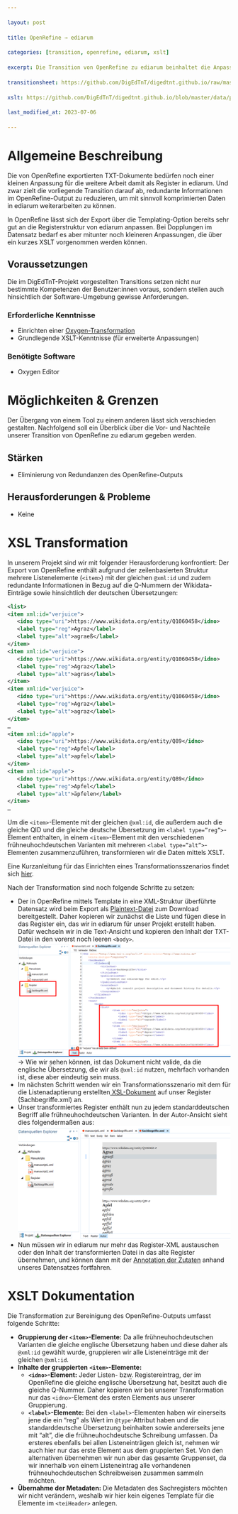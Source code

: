 ```yaml
---

layout: post

title: OpenRefine → ediarum

categories: [transition, openrefine, ediarum, xslt]

excerpt: Die Transition von OpenRefine zu ediarum beinhaltet die Anpassung des Exports von OpenRefine an die XML-Registerstruktur für ediarum.

transitionsheet: https://github.com/DigEdTnT/digedtnt.github.io/raw/master/_posts/2023-05-31-transition-openrefine-ediarum-td.pdf

xslt: https://github.com/DigEdTnT/digedtnt.github.io/blob/master/data/pipelines/pipeline_1/transition_2/data/openrefine-output_to_ediarum.xsl
    
last_modified_at: 2023-07-06

---
```



# Allgemeine Beschreibung

Die von OpenRefine exportierten TXT-Dokumente bedürfen noch einer kleinen Anpassung für die weitere Arbeit damit als Register in ediarum. Und zwar zielt die vorliegende Transition darauf ab, redundante Informationen im OpenRefine-Output zu reduzieren, um mit sinnvoll komprimierten Daten in ediarum weiterarbeiten zu können.

<div class="essence">
In OpenRefine lässt sich der Export über die Templating-Option bereits sehr gut an die Registerstruktur von ediarum anpassen. Bei Dopplungen im Datensatz bedarf es aber mitunter noch kleineren Anpassungen, die über ein kurzes XSLT vorgenommen werden können.
</div>


## Voraussetzungen
Die im DigEdTnT-Projekt vorgestellten Transitions setzen nicht nur bestimmte Kompetenzen der Benutzer:innen voraus, sondern stellen auch hinsichtlich der Software-Umgebung gewisse Anforderungen.

### Erforderliche Kenntnisse

* Einrichten einer [Oxygen-Transformation](https://digedtnt.github.io/xsl-transformation)
* Grundlegende XSLT-Kenntnisse (für erweiterte Anpassungen)

### Benötigte Software

* Oxygen Editor


# Möglichkeiten & Grenzen

Der Übergang von einem Tool zu einem anderen lässt sich verschieden gestalten. Nachfolgend soll ein Überblick über die Vor- und Nachteile unserer Transition von OpenRefine zu ediarum gegeben werden. 

## Stärken

* Eliminierung von Redundanzen des OpenRefine-Outputs

## Herausforderungen & Probleme

* Keine


# XSL Transformation

In unserem Projekt sind wir mit folgender Herausforderung konfrontiert: Der Export von OpenRefine enthält aufgrund der zeilenbasierten Struktur mehrere Listenelemente (`<item>`) mit der gleichen `@xml:id` und zudem redundante Informationen in Bezug auf die Q-Nummern der Wikidata-Einträge sowie hinsichtlich der deutschen Übersetzungen: 

```xml
<list>
<item xml:id="verjuice">
   <idno type="uri">https://www.wikidata.org/entity/Q1060458</idno>
   <label type="reg">Agraz</label>
   <label type="alt">agraeß</label>
</item>
<item xml:id="verjuice">
   <idno type="uri">https://www.wikidata.org/entity/Q1060458</idno>
   <label type="reg">Agraz</label>
   <label type="alt">agras</label>
</item>
<item xml:id="verjuice">
   <idno type="uri">https://www.wikidata.org/entity/Q1060458</idno>
   <label type="reg">Agraz</label>
   <label type="alt">agraz</label>
</item>
…
<item xml:id="apple">
   <idno type="uri">https://www.wikidata.org/entity/Q89</idno>
   <label type="reg">Apfel</label>
   <label type="alt">apfel</label>
</item>
<item xml:id="apple">
   <idno type="uri">https://www.wikidata.org/entity/Q89</idno>
   <label type="reg">Apfel</label>
   <label type="alt">äpfelen</label>
</item>
…
```
Um die `<item>`-Elemente mit der gleichen `@xml:id`, die außerdem auch die gleiche QID und die gleiche deutsche Übersetzung im `<label type=”reg”>`-Element enthalten, in einem `<item>`-Element mit den verschiedenen frühneuhochdeutschen Varianten mit mehreren  `<label type=”alt”>`-Elementen zusammenzuführen, transformieren wir die Daten mittels XSLT. 

Eine Kurzanleitung für das Einrichten eines Transformationsszenarios findet sich [hier](https://digedtnt.github.io/xsl-transformation). 

Nach der Transformation sind noch folgende Schritte zu setzen:

* Der in OpenRefine mittels Template in eine XML-Struktur überführte Datensatz wird beim Export als [Plaintext-Datei](https://github.com/DigEdTnT/digedtnt.github.io/blob/master/data/pipelines/pipeline_1/transition_2/data/output_openrefine.txt) zum Download bereitgestellt. Daher kopieren wir zunächst die Liste und fügen diese in das Register ein, das wir in ediarum für unser Projekt erstellt haben. Dafür wechseln wir in die Text-Ansicht und kopieren den Inhalt der TXT-Datei in den vorerst noch leeren `<body>`. 
   ![Befüllen des ediarum-Registers mit den Daten aus OpenRefine](../data/pipelines/pipeline_1/transition_2/img/copy-openrefine-output.PNG) 
→ Wie wir sehen können, ist das Dokument nicht valide, da die englische Übersetzung, die wir als `@xml:id` nutzen, mehrfach vorhanden ist, diese aber eindeutig sein muss. 
* Im nächsten Schritt wenden wir ein Transformationsszenario mit dem für die Listenadaptierung erstellten[ XSL-Dokument](https://github.com/DigEdTnT/digedtnt.github.io/blob/master/data/pipelines/pipeline_1/transition_2/data/openrefine-output_to_ediarum.xsl)  auf unser Register (Sachbegriffe.xml) an. 
* Unser transformiertes Register enthält nun zu jedem standarddeutschen Begriff alle frühneuhochdeutschen Varianten. In der Autor-Ansicht sieht dies folgendermaßen aus: 
   ![Transformiertes Register mit Zutatenliste](../data/pipelines/pipeline_1/transition_2/img/clean-register.PNG)
* Nun müssen wir in ediarum nur mehr das Register-XML austauschen oder den Inhalt der transformierten Datei in das alte Register übernehmen, und können dann mit der [Annotation der Zutaten](https://digedtnt.github.io/ediarum/#d-annotation-mit-registereintr%C3%A4gen) anhand unseres Datensatzes fortfahren. 





# XSLT Dokumentation

Die Transformation zur Bereinigung des OpenRefine-Outputs umfasst folgende Schritte: 



* **Gruppierung der `<item>`-Elemente:**  Da alle frühneuhochdeutschen Varianten die gleiche englische Übersetzung haben und diese daher als `@xml:id` gewählt wurde, gruppieren wir alle Listeneinträge mit der gleichen `@xml:id`. 
* **Inhalte der gruppierten** **`<item>`-Elemente:**  
    * **`<idno>`-Element:** Jeder Listen- bzw. Registereintrag, der im OpenRefine die gleiche englische Übersetzung hat, besitzt auch die gleiche Q-Nummer. Daher kopieren wir bei unserer Transformation nur das `<idno>`-Element des ersten Elements aus unserer Gruppierung. 
    * **`<label>`-Elemente:** Bei den `<label>`-Elementen haben wir einerseits jene die ein “reg” als Wert im `@type`-Attribut haben und die standarddeutsche Übersetzung beinhalten sowie andererseits jene mit “alt”, die die frühneuhochdeutsche Schreibung umfassen. Da ersteres ebenfalls bei allen Listeneinträgen gleich ist, nehmen wir auch hier nur das erste Element aus dem gruppierten Set. Von den alternativen übernehmen wir nun aber das gesamte Gruppenset, da wir innerhalb von einem Listeneintrag alle vorhandenen frühneuhochdeutschen Schreibweisen zusammen sammeln möchten. 
* **Übernahme der Metadaten:** Die Metadaten des Sachregisters möchten wir nicht verändern, weshalb wir hier kein eigenes Template für die Elemente im `<teiHeader>` anlegen.